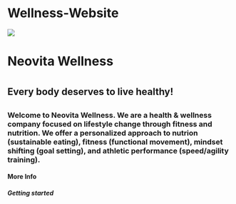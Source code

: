 # Wellness-Website

<img src = "https://images.unsplash.com/photo-1474557157379-8aa74a6ef541?ixlib=rb-1.2.1&ixid=eyJhcHBfaWQiOjEyMDd9&auto=format&fit=crop&w=500&q=60">

  
<h1> Neovita Wellness <h1>
  
<h2> Every body deserves to live healthy!<h2>
  

<h3> Welcome to Neovita Wellness. We are a health & wellness company focused on lifestyle change through fitness and nutrition. We offer a personalized approach to nutrion (sustainable eating), fitness (functional movement), mindset shifting (goal setting), and athletic performance (speed/agility training).</h3>

<h4> More Info</h4>

<h5> Getting started </h5>

